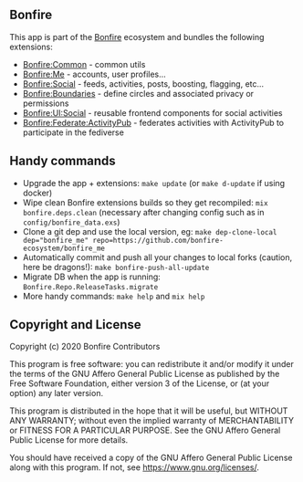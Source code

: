 ## Bonfire 

This app is part of the [Bonfire](https://bonfire.cafe/) ecosystem and bundles the following extensions:

- [Bonfire:Common](https://github.com/bonfire-ecosystem/bonfire_common) - common utils
- [Bonfire:Me](https://github.com/bonfire-ecosystem/bonfire_me) - accounts, user profiles...
- [Bonfire:Social](https://github.com/bonfire-ecosystem/bonfire_social) - feeds, activities, posts, boosting, flagging, etc...
- [Bonfire:Boundaries](https://github.com/bonfire-ecosystem/bonfire_boundaries) - define circles and associated privacy or permissions
- [Bonfire:UI:Social](https://github.com/bonfire-ecosystem/bonfire_ui_social) - reusable frontend components for social activities 
- [Bonfire:Federate:ActivityPub](https://github.com/bonfire-ecosystem/bonfire_federate_activitypub) - federates activities with ActivityPub to participate in the fediverse

## Handy commands

* Upgrade the app + extensions: `make update`  (or `make d-update` if using docker)
* Wipe clean Bonfire extensions builds so they get recompiled: `mix bonfire.deps.clean` (necessary after changing config such as in `config/bonfire_data.exs`)
* Clone a git dep and use the local version, eg: `make dep-clone-local dep="bonfire_me" repo=https://github.com/bonfire-ecosystem/bonfire_me` 
* Automatically commit and push all your changes to local forks (caution, here be dragons!): `make bonfire-push-all-update` 
* Migrate DB when the app is running: `Bonfire.Repo.ReleaseTasks.migrate`
* More handy commands: `make help` and `mix help`


## Copyright and License

Copyright (c) 2020 Bonfire Contributors

This program is free software: you can redistribute it and/or modify
it under the terms of the GNU Affero General Public License as
published by the Free Software Foundation, either version 3 of the
License, or (at your option) any later version.

This program is distributed in the hope that it will be useful, but
WITHOUT ANY WARRANTY; without even the implied warranty of
MERCHANTABILITY or FITNESS FOR A PARTICULAR PURPOSE.  See the GNU
Affero General Public License for more details.

You should have received a copy of the GNU Affero General Public
License along with this program.  If not, see <https://www.gnu.org/licenses/>.
